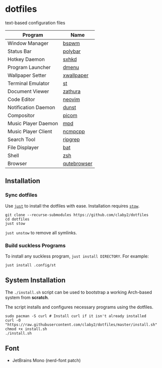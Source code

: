 # dotfiles

text-based configuration files

| Program             | Name                                                   |
| ------------------- | ------------------------------------------------------ |
| Window Manager      | [bspwm](https://github.com/baskerville/bspwm)          |
| Status Bar          | [polybar](https://github.com/polybar/polybar)          |
| Hotkey Daemon       | [sxhkd](https://github.com/baskerville/sxhkd)          |
| Program Launcher    | [dmenu](https://tools.suckless.org/dmenu/)             |
| Wallpaper Setter    | [xwallpaper](https://github.com/stoeckmann/xwallpaper) |
| Terminal Emulator   | [st](https://github.com/claby2/st)                     |
| Document Viewer     | [zathura](https://pwmt.org/projects/zathura/)          |
| Code Editor         | [neovim](https://github.com/neovim/neovim)             |
| Notification Daemon | [dunst](https://github.com/dunst-project/dunst)        |
| Compositor          | [picom](https://github.com/yshui/picom)                |
| Music Player Daemon | [mpd](https://musicpd.org/)                            |
| Music Player Client | [ncmpcpp](https://github.com/ncmpcpp/ncmpcpp)          |
| Search Tool         | [ripgrep](https://github.com/BurntSushi/ripgrep)       |
| File Displayer      | [bat](https://github.com/sharkdp/bat)                  |
| Shell               | [zsh](https://wiki.archlinux.org/index.php/Zsh)        |
| Browser             | [qutebrowser](https://qutebrowser.org/)                |

## Installation

### Sync dotfiles

Use [`just`](https://github.com/casey/just) to install the dotfiles with ease.
Installation requires [`stow`](https://www.gnu.org/software/stow/).

```shell
git clone --recurse-submodules https://github.com/claby2/dotfiles
cd dotfiles
just stow
```

`just unstow` to remove all symlinks.

### Build suckless Programs

To install any suckless program, `just install DIRECTORY`.
For example:

```shell
just install .config/st
```

## System Installation

The `./install.sh` script can be used to bootstrap a working Arch-based system from **scratch**.

The script installs and configures necessary programs using the dotfiles.

```shell
sudo pacman -S curl # Install curl if it isn't already installed
curl -O "https://raw.githubusercontent.com/claby2/dotfiles/master/install.sh"
chmod +x install.sh
./install.sh
```

## Font

- JetBrains Mono (nerd-font patch)
